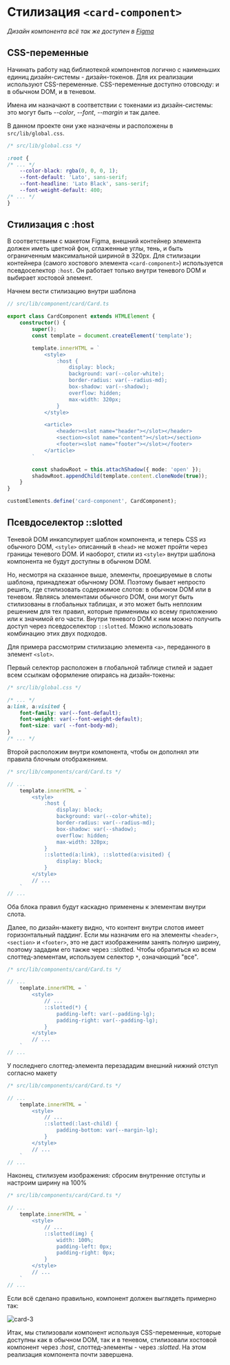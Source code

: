 # Стилизация `<card-component>`

*Дизайн компонента всё так же доступен в [Figma](https://www.figma.com/file/QXGa6qN6AqgeerCtS28I8z/Web-Components-Book-Design-Library?node-id=331%3A24)*

## CSS-переменные

Начинать работу над библиотекой компонентов логично с наименьших единиц дизайн-системы - дизайн-токенов. Для их реализации используют CSS-переменные. CSS-переменные доступно отовсюду: и в обычном DOM, и в теневом.

Имена им назначают в соответствии с токенами из дизайн-системы: это могут быть *--color*, *--font*, *--margin* и так далее.

В данном проекте они уже назначены и расположены в `src/lib/global.css`.

```css
/* src/lib/global.css */

:root {
/* ... */
    --color-black: rgba(0, 0, 0, 1);
    --font-default: 'Lato', sans-serif;
    --font-headline: 'Lato Black', sans-serif;
    --font-weight-default: 400;
/* ... */
}
```

## Стилизация с :host

В соответствием с макетом Figma, внешний контейнер элемента должен иметь цветной фон, сглаженные углы, тень, и быть ограниченным максимальной шириной в 320px. Для стилизации контейнера (самого хостового элемента `<card-component>`) используется псевдоселектор `:host`. Он работает только внутри теневого DOM и выбирает хостовой элемент.

Начнем вести стилизацию внутри шаблона

```ts
// src/lib/component/card/Card.ts

export class CardComponent extends HTMLElement {
    constructor() {
        super();
        const template = document.createElement('template');

        template.innerHTML = `
            <style>
                :host {
                    display: block;
                    background: var(--color-white);
                    border-radius: var(--radius-md);
                    box-shadow: var(--shadow);
                    overflow: hidden;
                    max-width: 320px;
                }
            </style>

            <article>
                <header><slot name="header"></slot></header>
                <section><slot name="content"></slot></section>
                <footer><slot name="footer"></slot></footer>
            </article>
        `

        const shadowRoot = this.attachShadow({ mode: 'open' });
        shadowRoot.appendChild(template.content.cloneNode(true));
    }
}

customElements.define('card-component', CardComponent);
```

## Псевдоселектор ::slotted

Теневой DOM инкапсулирует шаблон компонента, и теперь CSS из обычного DOM, `<style>` описанный в `<head>` не может пройти через границы теневого DOM. И наоборот, стили из `<style>` внутри шаблона компонента не будут доступны в обычном DOM.

Но, несмотря на сказанное выше, элементы, проецируемые в слоты шаблона, принадлежат обычному DOM. Поэтому бывает непросто решить, где стилизовать содержимое слотов: в обычном DOM или в теневом. Являясь элементами обычного DOM, они могут быть стилизованы в глобальных таблицах, и это может быть неплохим решением для тех правил, которые применимы ко всему приложению или к значимой его части. Внутри теневого DOM к ним можно получить доступ через псевдоселектор `::slotted`. Можно использовать комбинацию этих двух подходов.

Для примера рассмотрим стилизацию элемента `<a>`, переданного в элемент `<slot>`.

Первый селектор расположен в глобальной таблице стилей и задает всем ссылкам оформление опираясь на дизайн-токены:

```css
/* src/lib/global.css */

/* ... */
a:link, a:visited {
    font-family: var(--font-default);
    font-weight: var(--font-weight-default);
    font-size: var( --font-body-md);
}
/* ... */
```


Второй расположим внутри компонента, чтобы он дополнял эти правила блочным отображением.

```ts
/* src/lib/components/card/Card.ts */

// ...
    template.innerHTML = `
        <style>
            :host {
                display: block;
                background: var(--color-white);
                border-radius: var(--radius-md);
                box-shadow: var(--shadow);
                overflow: hidden;
                max-width: 320px;
            }
            ::slotted(a:link), ::slotted(a:visited) {
                display: block;
            }
        </style>
        // ...
    `
// ...
```

Оба блока правил будут каскадно применены к элементам внутри слота.

Далее, по дизайн-макету видно, что контент внутри слотов имеет горизонтальный паддинг. Если мы назначим его на элементы `<header>`, `<section>` и `<footer>`, это не даст изображениям занять полную ширину, поэтому зададим его также через ::slotted. Чтобы обратиться ко всем слоттед-элементам, используем селектор `*`, означающий "все".

```ts
/* src/lib/components/card/Card.ts */

// ...
    template.innerHTML = `
        <style>
            // ...
            ::slotted(*) {
                padding-left: var(--padding-lg);
                padding-right: var(--padding-lg);
            }
        </style>
        // ...
    `
// ...
```

У последнего слоттед-элемента перезададим внешний нижний отступ согласно макету

```ts
/* src/lib/components/card/Card.ts */

// ...
    template.innerHTML = `
        <style>
            // ...
            ::slotted(:last-child) {
                padding-bottom: var(--margin-lg);
            }
        </style>
        // ...
    `
// ...
```

Наконец, стилизуем изображения: сбросим внутренние отступы и настроим ширину на 100%

```ts
/* src/lib/components/card/Card.ts */

// ...
    template.innerHTML = `
        <style>
            // ...
            ::slotted(img) {
                width: 100%;
                padding-left: 0px;
                padding-right: 0px;
            }
        </style>
        // ...
    `
// ...
```

Если всё сделано правильно, компонент должен выглядеть примерно так:

![card-3](../../assets/card-3.jpg)

Итак, мы стилизовали компонент используя CSS-переменные, которые доступны как в обычном DOM, так и в теневом, стилизовали хостовой компонент через *:host*, слоттед-элементы - через *:slotted*. На этом реализация компонента почти завершена.
